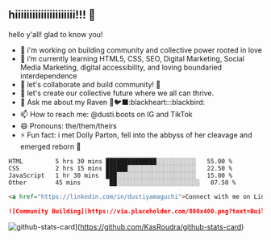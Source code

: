 ## hiiiiiiiiiiiiiiiiiiiii!!! 👋

<!--dustiboots
**dustiboots/dustiboots** is a ✨ _special_ ✨ repository because its `README.md` (this file) appears on your GitHub profile.-->

hello y'all! glad to know you!

- 🔭 i'm working on building community and collective power rooted in love
- 🌱 i’m currently learning HTML5, CSS, SEO, Digital Marketing, Social Media Marketing, digital accessibility, and loving boundaried interdependence
- 👯 let's collaborate and build community! :raised_hands:
- 🤔 let's create our collective future where we all can thrive.
- 💬 Ask me about my Raven 🖤🐦‍⬛:blackheart:::blackbird:
- 📫 How to reach me: @dusti.boots on IG and TikTok
- 😄 Pronouns: the/them/theirs
- ⚡ Fun fact: i met Dolly Parton, fell into the abbyss of her cleavage and emerged reborn :butterfly:
<!--START_SECTION:waka-->
```text
HTML         5 hrs 30 mins ██████████████░░░░░░░░░░░   55.00 % 
CSS          2 hrs 15 mins ██████░░░░░░░░░░░░░░░░░░░   22.50 % 
JavaScript   1 hr 30 mins  ███░░░░░░░░░░░░░░░░░░░░░░   15.00 % 
Other        45 mins        ██░░░░░░░░░░░░░░░░░░░░░░░   07.50 %
```
<!--END_SECTION:waka-->
```markdown
<a href="https://linkedin.com/in/dustiyamaguchi">Connect with me on LinkedIn</a>

![Community Building](https://via.placeholder.com/800x400.png?text=Building+Community+Together)
```
![github-stats-card](https://kasroudra-stats-card.onrender.com/lang?user=dustiboots&theme=dark&layout=compact&type=piechart)](https://github.com/KasRoudra/github-stats-card)
